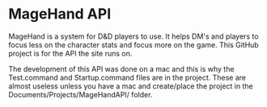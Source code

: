 MageHand API
============

MageHand is a system for D&amp;D players to use. It helps DM's and players to focus less on the character stats and focus more on the game.
This GitHub project is for the API the site runs on.

The development of this API was done on a mac and this is why the Test.command and Startup.command files are in the project.
These are almost useless unless you have a mac and create/place the project in the Documents/Projects/MageHandAPI/ folder.

